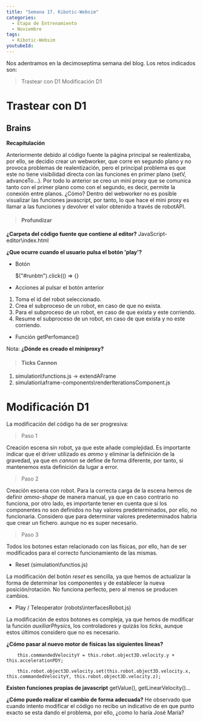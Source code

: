 ```yaml
---
title: "Semana 17. Kibotic-Websim"
categories:
  - Etapa de Entrenamiento
  - Noviembre
tags:
  - Kibotic-Websim
youtubeId: 
---
```



Nos adentramos en la decimoseptima semana del blog. Los retos indicados son:

> Trastear con D1 
> Modificación D1 

# Trastear con D1

## Brains

**Recapitulación**

Anteriormente debido al código fuente la página principal se realentizaba, por ello, se decidio crear un webworker, que corre en segundo plano y no provoca problemas de realentización, pero el principal problema es que este no tiene visibilidad directa con las funciones en primer plano (setV, advanceTo...). Por todo lo anterior se creo un mini proxy que se comunica tanto con el primer plano como con el segundo, es decir, permite la conexión entre planos. ¿Cómo? Dentro del webworker no es posible visualizar las funciones javascript, por tanto, lo que hace el mini proxy es llamar a las funciones y devolver el valor obtenido a través de robotAPI.

> #### Profundizar 

**¿Carpeta del código fuente que contiene al editor?** 
JavaScript-editor\index.html

**¿Que ocurre cuando el usuario pulsa el botón 'play'?**

* Botón

  $("#runbtn").click(() => {}

* Acciones al pulsar el botón anterior

1. Toma el id del robot seleccionado.
2. Crea el subproceso de un robot, en caso de que no exista.
3. Para el subproceso de un robot, en caso de que exista y este corriendo. 
4. Resume el subproceso de un robot, en caso de que exista y no este corriendo. 

* Función getPerfomance()

Nota: **¿Dónde es creado el miniproxy?**

> #### Ticks Cannon 

1. simulation\functions.js -> extendAFrame 
2. simulation\aframe-components\renderIterationsComponent.js 


# Modificación D1

La modificación del código ha de ser progresiva:

> Paso 1

Creación escena sin robot, ya que este añade complejidad. Es importante indicar que el driver utilizado es *ammo* y eliminar la definición de la gravedad, ya que en *cannon* se define de forma diferente, por tanto, si mantenemos esta definición da lugar a error. 


> Paso 2

Creación escena con robot. Para la correcta carga de la escena hemos de definir *ammo-shape* de manera manual, ya que en caso contrario no funciona, por otro lado, es importante tener en cuenta que si los componentes no son definidos no hay valores predeterminados, por ello, no funcionaria. Considero que para determinar valores predeterminados habria que crear un fichero. aunque no es super necesario. 

> Paso 3 

Todos los botones estan relacionado con las físicas, por ello, han de ser modificados para el correcto funcionamiento de las mismas. 

- Reset (simulation\functios.js)

La modificación del botón *reset* es sencilla, ya que hemos de actualizar la forma de determinar los componentes y de establecer la nueva posición/rotación. No funciona perfecto, pero al menos se producen cambios.

- Play / Teleoperator (robots\interfacesRobot.js)

La modificación de estos botones es compleja, ya que hemos de modificar la función *auxiliarPhysics*, los controladores y quizás los *ticks*, aunque estos últimos considero que no es necesario. 

**¿Cómo pasar al nuevo motor de físicas las siguientes líneas?**

        this.commandedVelocityY = this.robot.object3D.velocity.y + this.accelerationPDY;

        this.robot.object3D.velocity.set(this.robot.object3D.velocity.x, this.commandedVelocityY, this.robot.object3D.velocity.z);

**Existen funciones propias de javascript** getValue(), getLinearVelocity()...

**¿Cómo puedo realizar el cambio de forma adecuada?** He observado que cuando intento modificar el código no recibo un indicativo de en que punto exacto se esta dando el problema, por ello, ¿como lo haría José María?
